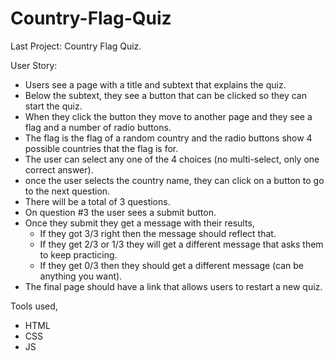 # Country-Flag-Quiz

Last Project: Country Flag Quiz.

User Story:

- Users see a page with a title and subtext that explains the quiz.
- Below the subtext, they see a button that can be clicked so they can start the quiz.
- When they click the button they move to another page and they see a flag and a number of radio buttons.
- The flag is the flag of a random country and the radio buttons show 4 possible countries that the flag is for.
- The user can select any one of the 4 choices (no multi-select, only one correct answer).
- once the user selects the country name, they can click on a button to go to the next question.
- There will be a total of 3 questions.
- On question #3 the user sees a submit button.
- Once they submit they get a message with their results,
  - If they got 3/3 right then the message should reflect that.
  - If they get 2/3 or 1/3 they will get a different message that asks them to keep practicing.
  - If they get 0/3 then they should get a different message (can be anything you want).
- The final page should have a link that allows users to restart a new quiz.

Tools used,

- HTML
- CSS
- JS
